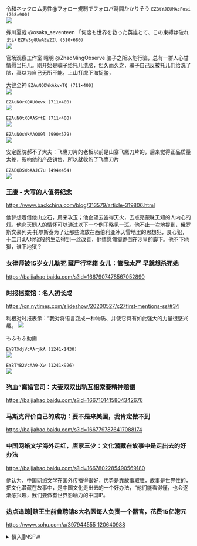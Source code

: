 令和ネックロム男性@フォロー規制でフォロバ時間かかりそう
`EZBtYJEUMAcFosi (768×900)`<br>
![](https://pbs.twimg.com/media/EZBtYJEUMAcFosi?format=jpg&name=orig)

蝉川夏哉
@osaka_seventeen
「何度も世界を救った英雄とて、この束縛は破れまい
`EZFvSgGUwAEe2Il (510×680)`<br>
![](https://pbs.twimg.com/media/EZFvSgGUwAEe2Il?format=jpg&name=small)

官场观察工作室 昭明
@ZhaoMingObserve
骗子之所以能行骗，总有一群人心甘情愿当托儿。刚开始是骗子给托儿洗脑，但久而久之，骗子自己反被托儿们给洗了脑，真以为自己无所不能，上山打虎下海捉鳖，

大健全神
`EZAuNODWkAkvxTQ (711×400)`<br>
![](https://pbs.twimg.com/media/EZAuNODWkAkvxTQ?format=jpg&name=orig)

`EZAuNOrXQAU0evx (711×400)`<br>
![](https://pbs.twimg.com/media/EZAuNOrXQAU0evx?format=jpg&name=orig)

`EZAuNOtXQAASftE (711×400)`<br>
![](https://pbs.twimg.com/media/EZAuNOtXQAASftE?format=jpg&name=orig)

`EZAuNOsWkAAQO9l (990×579)`<br>
![](https://pbs.twimg.com/media/EZAuNOsWkAAQO9l?format=jpg&name=orig)

安定医院郝不了大夫：飞鹰刀片的老板以前是山寨飞鹰刀片的，后来觉得正品质量太差，影响他的产品销售，所以就收购了飞鹰刀片

`EZABQDSWoAAJC7u (494×454)`<br>
![](https://pbs.twimg.com/media/EZABQDSWoAAJC7u?format=jpg&name=orig)

### 王康 - 大写的人值得纪念
https://www.backchina.com/blog/313579/article-319806.html

他梦想着借他山之石，用来攻玉；他企望去盗得天火，去点亮蒙昧无知的人内心的灯。他悲天悯人的情怀可以通过以下一个例子略见一斑。他不止一次地提到，俄罗斯文豪列夫·托尔斯泰为了让那些流放在西伯利亚冰天雪地里的思想犯，良心犯，十二月d人地狱般的生活得到一丝改善，他情愿匍匐跪倒在沙皇的脚下。他不下地狱，谁下地狱？

### 女律师被15岁女儿勒死 藏尸行李箱 女儿：管我太严 早就想杀死她
https://baijiahao.baidu.com/s?id=1667907478567052890

### 时报档案馆：名人初长成
https://cn.nytimes.com/slideshow/20200527/c27first-mentions-ss/#34

利根对时报表示：“我对将语言变成一种物质、并使它具有如此强大的力量很感兴趣。
![](https://static01.nyt.com/images/2020/05/19/lens/00-first-mentions-09/00-first-mentions-09-jumbo.jpg)

もふもふ動画

`EY8TXdjVcAArjkA (1241×1430)`<br>
![](https://pbs.twimg.com/media/EY8TXdjVcAArjkA?format=jpg&name=orig)

`EY8TYB2VcAA9-Xw (1241×926)`<br>
![](https://pbs.twimg.com/media/EY8TYB2VcAA9-Xw?format=jpg&name=orig)

### 狗血”离婚官司：夫妻双双出轨互相索要精神赔偿
https://baijiahao.baidu.com/s?id=1667101415804342676

### 马斯克评价自己的成功：要不是来美国，我肯定做不到
https://baijiahao.baidu.com/s?id=1667797876417088174

### 中国网络文学海外走红，唐家三少：文化潜藏在故事中是走出去的好办法
https://baijiahao.baidu.com/s?id=1667802285490569180

他认为，中国网络文学在国外传播得很好，优势是靠故事取胜，故事是世界性的，把文化潜藏在故事中，是中国文化走出去的一个好办法，“他们能看得懂，也会逐渐感兴趣，我们要做有世界影响力的中国IP。

### 热点追踪|赌王生前曾聘请8大名医每人负责一个器官，花费15亿港元
https://www.sohu.com/a/397944555_120640988

<details><summary>慎入🔞NSFW</summary>

Not Safe For Work
![](https://upload.wikimedia.org/wikipedia/commons/thumb/d/d3/Biohazard_Symbol_Specification.png/210px-Biohazard_Symbol_Specification.png)

<details><summary><b>风险自理Use At Your Own Risk🈲</summary>

傅满洲
`20527lf.jpg (680×383)`<br>
![](https://www.rfa.org/mandarin/yataibaodao/junshiwaijiao/lf-05272020135938.html/20527lf.jpg)

</details>
</details>
